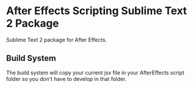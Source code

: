 After Effects Scripting Sublime Text 2 Package
============================================

Sublime Text 2 package for After Effects. 

## Build System
The build system will copy your current jsx file in your AfterEffects script folder so you don't have to develop in that folder.